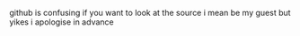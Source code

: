 github is confusing
if you want to look at the source i mean be my guest but yikes i apologise in advance

